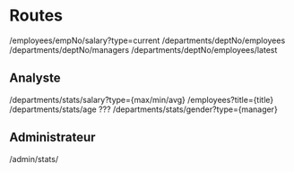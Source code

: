 # Routes

/employees/empNo/salary?type=current
/departments/deptNo/employees
/departments/deptNo/managers
/departments/deptNo/employees/latest

## Analyste

/departments/stats/salary?type={max/min/avg}
/employees?title={title}
/departments/stats/age ???
/departments/stats/gender?type={manager}

## Administrateur

/admin/stats/
